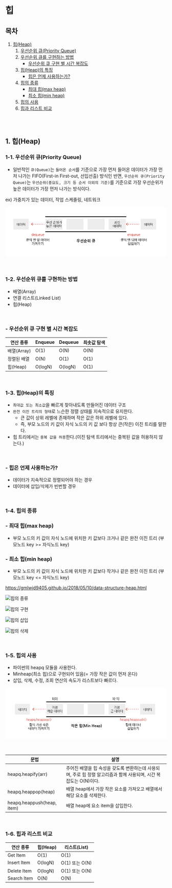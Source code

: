 # 힙

## 목차

1. [힙(Heap)](#1-힙heap)
    1. [우선순위 큐(Priority Queue)](#1-1-우선순위-큐priority-queue)
    2. [우선순위 큐를 구현하는 방법](#1-2-우선순위-큐를-구현하는-방법)
        - [우선순위 큐 구현 별 시간 복잡도](#우선순위-큐-구현-별-시간-복잡도)
    3. [힙(Heap)의 특징](#1-3-힙heap의-특징)
        - [힙은 언제 사용하는가?](#힙은-언제-사용하는가)
    4. [힙의 종류](#1-4-힙의-종류)
        - [최대 힙(max heap)](#최대-힙max-heap)
        - [최소 힙(min heap)](#최소-힙min-heap)
    5. [힙의 사용](#1-5-힙의-사용)
    6. [힙과 리스트 비교](#1-6-힙과-리스트-비교)

<br>
<br>

## 1. 힙(Heap)

### 1-1. 우선순위 큐(Priority Queue)

-   일반적인 `큐(Queue)`는 `들어온 순서`를 기준으로 가장 먼저 들어온 데이터가 가장 먼저 나가는
    FIFO(First-in First-out, 선입선출) 방식인 반면, `우선순위 큐(Priority Queue)`는
    `우선순위(중요도, 크기 등 순서 이외의 기준)`를 기준으로 가장 우선순위가 높은 데이터가 가장 먼저 나가는 방식이다.

ex) 가중치가 있는 데이터, 작업 스케줄링, 네트워크

![우선순위 큐](../img/python_priority_queue.png)

<br>

### 1-2. 우선순위 큐를 구현하는 방법

-   배열(Array)
-   연결 리스트(Linked List)
-   힙(Heap)

<br>

### - 우선순위 큐 구현 별 시간 복잡도

| 연산 종류   | Enqueue | Dequeue | 최솟값 탐색 |
| ----------- | ------- | ------- | ----------- |
| 배열(Array) | O(1)    | O(N)    | O(N)        |
| 정렬된 배열 | O(N)    | O(1)    | O(1)        |
| 힙(Heap)    | O(logN) | O(logN) | O(1)        |

<br>

### 1-3. 힙(Heap)의 특징

-   `최대값 또는 최소값`을 빠르게 찾아내도록 만들어진 데이터 구조
-   `완전 이진 트리의 형태`로 느슨한 정렬 상태를 지속적으로 유지한다.
    -   큰 값이 상위 레벨에 존재하며 작은 값은 하위 레벨에 있다.
    -   즉, 부모 노드의 키 값이 자식 노드의 키 값 보다 항상 큰(작은) 이진 트리를 말한다.
-   힙 트리에서는 `중복 값을 허용`한다.(이진 탐색 트리에서는 중복된 값을 허용하지 않는다.)

<br>

### - 힙은 언제 사용하는가?

-   데이터가 지속적으로 정렬되어야 하는 경우
-   데이터에 삽입/삭제가 빈번할 경우

<br>

### 1-4. 힙의 종류

### - 최대 힙(max heap)

-   부모 노드의 키 값이 자식 노드에 위치한 키 값보다 크거나 같은 완전 이진 트리 (부모노드 key >= 자식노드 key)

### - 최소 힙(min heap)

-   부모 노드의 키 값이 자식 노드에 위치한 키 값보다 작거나 같은 완전 이진 트리 (부모노드 key <= 자식노드 key)

https://gmlwjd9405.github.io/2018/05/10/data-structure-heap.html

![힙의 종류]()

![힙의 구현]()

![힙의 삽입]()

![힙의 삭제]()

<br>

### 1-5. 힙의 사용

-   파이썬의 heapq 모듈을 사용한다.
-   Minheap(최소 힙)으로 구현되어 있음(= 가장 작은 값이 먼저 온다)
-   삽입, 삭제, 수정, 조회 연산의 속도가 리스트보다 빠르다.

![heapq](../img/python_heapq.png)

<br>

| 문법                       | 설명                                                                                                               |
| -------------------------- | ------------------------------------------------------------------------------------------------------------------ |
| heapq.heapify(arr)         | 주어진 배열을 힙 속성을 갖도록 변환하는데 사용되며, 주로 힙 정렬 알고리즘과 함께 사용되며, 시간 복잡도는 O(N)이다. |
| heapq.heappop(heap)        | 배열 heap에서 가장 작은 요소를 가져오고 배열에서 해당 요소를 삭제한다.                                             |
| heapq.heappush(heap, item) | 배열 heap에 요소 item을 삽입한다.                                                                                  |

<br>

### 1-6. 힙과 리스트 비교

| 연산 종류   | 힙(Heap) | 리스트(List)   |
| ----------- | -------- | -------------- |
| Get Item    | O(1)     | O(1)           |
| Insert Item | O(logN)  | O(1) 또는 O(N) |
| Delete Item | O(logN)  | O(1) 또는 O(N) |
| Search Item | O(N)     | O(N)           |
